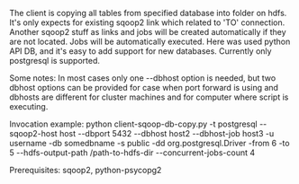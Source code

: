 The client is copying all tables from specified database into folder on hdfs.
It's only expects for existing sqoop2 link which related to 'TO' connection.
Another sqoop2 stuff as links and jobs will be created automatically if they are not located.
Jobs will be automatically executed.
Here was used python API DB, and it's easy to add support for new databases. Currently only postgresql is supported.

Some notes:
In most cases only one --dbhost option is needed, but two dbhost options can be provided for case when port forward is using and dbhosts are different for cluster machines and for computer where script is executing. 

Invocation example:
python client-sqoop-db-copy.py -t postgresql --sqoop2-host host --dbport 5432 --dbhost host2 --dbhost-job host3 -u username -db somedbname -s public -dd org.postgresql.Driver -from 6 -to 5 --hdfs-output-path /path-to-hdfs-dir --concurrent-jobs-count 4

Prerequisites: 
sqoop2, python-psycopg2

